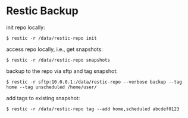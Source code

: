 # Restic Backup

init repo locally:

```console
$ restic -r /data/restic-repo init
```

access repo locally, i.e., get snapshots:

```console
$ restic -r /data/restic-repo snapshots
```

backup to the repo via sftp and tag snapshot:

```console
$ restic -r sftp:10.0.0.1:/data/restic-repo --verbose backup --tag home --tag unscheduled /home/user/
```

add tags to existing snapshot:

```console
$ restic -r /data/restic-repo tag --add home,scheduled abcdef0123
```

